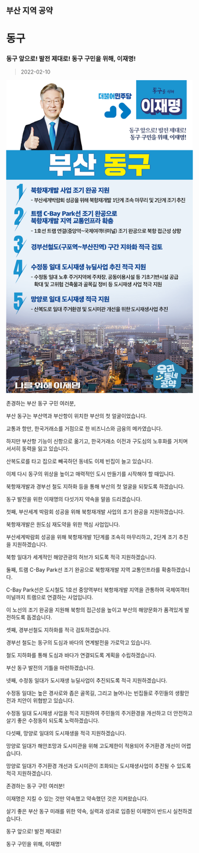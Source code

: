 ## 부산 지역 공약

# 동구

### 동구 앞으로! 발전 제대로! 동구 구민을 위해, 이재명!
> 2022-02-10

![동구 지역공약](./005_002_005.png)

존경하는 부산 동구 구민 여러분,

부산 동구는 부산역과 부산항이 위치한 부산의 첫 얼굴이었습니다.

교통과 항만, 한국거래소를 거점으로 한 비즈니스와 금융의 메카였습니다. 

하지만 부산항 기능이 신항으로 옮기고, 한국거래소 이전과 구도심의 노후화를 거치며 서서히 동력을 잃고 있습니다.

산복도로를 타고 집으로 빼곡하던 동네도 이제 빈집이 늘고 있습니다.

 

이제 다시 동구의 위상을 높이고 매력적인 도시 만들기를 시작해야 할 때입니다. 

북항재개발과 경부선 철도 지하화 등을 통해 부산의 첫 얼굴을 되찾도록 하겠습니다. 

동구 발전을 위한 이재명의 다섯가지 약속을 말씀 드리겠습니다.

 

첫째, 부산세계 박람회 성공을 위해 북항재개발 사업의 조기 완공을 지원하겠습니다.




북항재개발은 원도심 재도약을 위한 핵심 사업입니다.

부산세계박람회 성공을 위해 북항재개발 1단계를 조속히 마무리하고, 2단계 조기 추진을 지원하겠습니다. 

북항 일대가 세계적인 해양관광의 허브가 되도록 적극 지원하겠습니다.

 

둘째, 트램 C-Bay Park선 조기 완공으로 북항재개발 지역 교통인프라를 확충하겠습니다.




C-Bay Park선은 도시철도 1호선 중앙역부터 북항재개발 지역을 관통하여 국제여객터미널까지 트램으로 연결하는 사업입니다. 

이 노선의 조기 완공을 지원해 북항의 접근성을 높이고 부산의 해양문화가 품격있게 발전하도록 돕겠습니다. 

 

셋째, 경부선철도 지하화를 적극 검토하겠습니다.




경부선 철도는 동구의 도심과 바다의 연계발전을 가로막고 있습니다.

철도 지하화를 통해 도심과 바다가 연결되도록 계획을 수립하겠습니다. 

부산 동구 발전의 기틀을 마련하겠습니다. 

 

넷째, 수정동 일대가 도시재생 뉴딜사업이 추진되도록 적극 지원하겠습니다.




수정동 일대는 높은 경사로와 좁은 골목길, 그리고 늘어나는 빈집들로 주민들의 생활안전과 치안이 위협받고 있습니다. 

수정동 일대 도시재생 사업을 적극 지원하여 주민들의 주거환경을 개선하고 더 안전하고 살기 좋은 수정동이 되도록 노력하겠습니다.

 

다섯째, 망양로 일대의 도시재생을 적극 지원하겠습니다. 




망양로 일대가 해안조망과 도시미관을 위해 고도제한이 적용되어 주거환경 개선이 어렵습니다.  

망양로 일대가 주거환경 개선과 도시미관이 조화되는 도시재생사업이 추진될 수 있도록 적극 지원하겠습니다. 

 

 

존경하는 동구 구민 여러분!




이재명은 지킬 수 있는 것만 약속했고 약속했던 것은 지켜왔습니다.

살기 좋은 부산 동구 미래를 위한 약속, 실력과 성과로 입증된 이재명이 반드시 실천하겠습니다.

 

동구 앞으로! 발전 제대로! 

동구 구민을 위해, 이재명! 